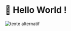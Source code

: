 # 👋 Hello World !


![texte alternatif](https://camo.githubusercontent.com/16822ba853489841801fbd2e75c8ed2834be358c9b3f5779bb8e576ee9900d65/68747470733a2f2f6465762e646973636f726470726f66696c65732e6d652f62616467652f7374617475732f3139303931363635303134333331383031363f73696d706c653d74727565)
